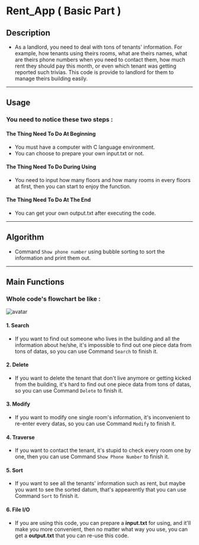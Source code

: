 # Rent_App ( Basic Part )

## Description
- As a landlord, you need to deal with tons of tenants' information. For example, how tenants using theirs rooms, what are theirs names, what are theirs phone numbers when you need to contact them, how much rent they should pay this month, or even which tenant was getting reported such trivias. This code is provide to landlord for them to manage theirs building easily.
---
## Usage
### You need to notice these two steps : 
#### The Thing Need To Do At Beginning
- You must have a computer with C language environment.
- You can choose to prepare your own input.txt or not.
#### The Thing Need To Do During Using
- You need to input how many floors and how many rooms in every floors at first, then you can start to enjoy the function.
#### The Thing Need To Do At The End
- You can get your own output.txt after executing the code.
---
## Algorithm
- Command `Show phone number` using bubble sorting to sort the information and print them out.
---
## Main Functions
### Whole code's flowchart be like :
![avatar](https://i.imgur.com/b0kyx5F.jpg)
#### 1. Search
- If you want to find out someone who lives in the building and all the information about he/she, it's impossible to find out one piece data from tons of datas, so you can use Command `Search` to finish it.
#### 2. Delete
- If you want to delete the tenant that don't live anymore or getting kicked from the building, it's hard to find out one piece data from tons of datas, so you can use Command `Delete` to finish it.
#### 3. Modify
- If you want to modify one single room's information, it's inconvenient to re-enter every datas, so you can use Command `Modify` to finish it.
#### 4. Traverse
- If you want to contact the tenant, it's stupid to check every room one by one, then you can use Command `Show Phone Number` to finish it.
#### 5. Sort
- If you want to see all the tenants' information such as rent, but maybe you want to see the sorted datum, that's appearently that you can use Command `Sort` to finish it.
#### 6. File I/O
- If you are using this code, you can prepare a **input.txt** for using, and it'll make you more convenient, then no matter what way you use, you can get a **output.txt** that you can re-use this code.
